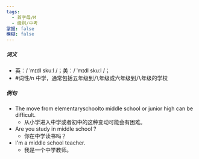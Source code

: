 ```yaml
---
tags:
  - 首字母/M
  - 级别/中考
掌握: false
模糊: false
---
```

##### 词义
- 英：/ ˈmɪdl skuːl /；美：/ ˈmɪdl skuːl /；
- #词性/n  中学，通常包括五年级到八年级或六年级到八年级的学校
##### 例句
- The move from elementaryschoolto middle school or junior high can be difficult.
	- 从小学进入中学或者初中的这种变动可能会有困难。
- Are you study in middle school ?
	- 你在中学读书吗？
- I'm a middle school teacher.
	- 我是一个中学教师。
